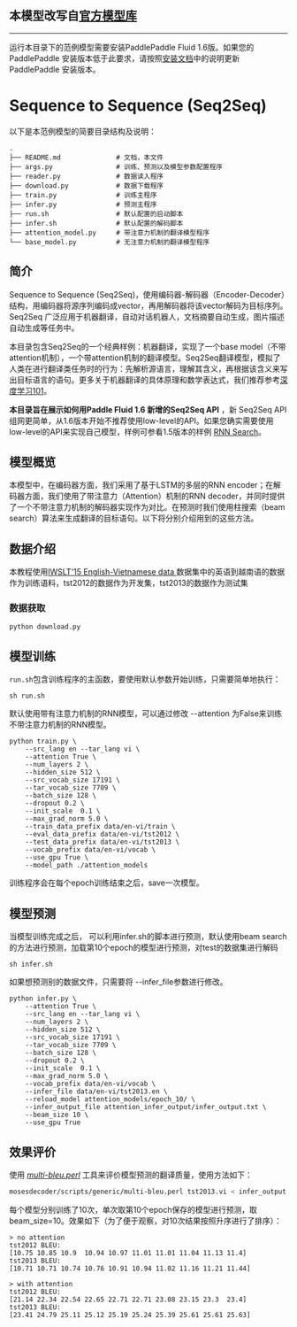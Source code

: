 ## 本模型改写自[官方模型库](https://github.com/PaddlePaddle/models/tree/develop/PaddleNLP/PaddleTextGEN/seq2seq)

-------------

运行本目录下的范例模型需要安装PaddlePaddle Fluid 1.6版。如果您的 PaddlePaddle 安装版本低于此要求，请按照[安装文档](https://www.paddlepaddle.org.cn/#quick-start)中的说明更新 PaddlePaddle 安装版本。

# Sequence to Sequence (Seq2Seq)

以下是本范例模型的简要目录结构及说明：

```
.
├── README.md              # 文档，本文件
├── args.py                # 训练、预测以及模型参数配置程序
├── reader.py              # 数据读入程序
├── download.py            # 数据下载程序
├── train.py               # 训练主程序
├── infer.py               # 预测主程序
├── run.sh                 # 默认配置的启动脚本
├── infer.sh               # 默认配置的解码脚本
├── attention_model.py     # 带注意力机制的翻译模型程序
└── base_model.py          # 无注意力机制的翻译模型程序
```

## 简介

Sequence to Sequence (Seq2Seq)，使用编码器-解码器（Encoder-Decoder）结构，用编码器将源序列编码成vector，再用解码器将该vector解码为目标序列。Seq2Seq 广泛应用于机器翻译，自动对话机器人，文档摘要自动生成，图片描述自动生成等任务中。

本目录包含Seq2Seq的一个经典样例：机器翻译，实现了一个base model（不带attention机制），一个带attention机制的翻译模型。Seq2Seq翻译模型，模拟了人类在进行翻译类任务时的行为：先解析源语言，理解其含义，再根据该含义来写出目标语言的语句。更多关于机器翻译的具体原理和数学表达式，我们推荐参考[深度学习101](http://paddlepaddle.org/documentation/docs/zh/1.2/beginners_guide/basics/machine_translation/index.html)。

**本目录旨在展示如何用Paddle Fluid 1.6 新增的Seq2Seq API** ，新 Seq2Seq API 组网更简单，从1.6版本开始不推荐使用low-level的API。如果您确实需要使用low-level的API来实现自己模型，样例可参看1.5版本的样例 [RNN Search](https://github.com/PaddlePaddle/models/tree/release/1.5/PaddleNLP/unarchived/neural_machine_translation/rnn_search)。

## 模型概览

本模型中，在编码器方面，我们采用了基于LSTM的多层的RNN encoder；在解码器方面，我们使用了带注意力（Attention）机制的RNN decoder，并同时提供了一个不带注意力机制的解码器实现作为对比。在预测时我们使用柱搜索（beam search）算法来生成翻译的目标语句。以下将分别介绍用到的这些方法。

## 数据介绍

本教程使用[IWSLT'15 English-Vietnamese data ](https://nlp.stanford.edu/projects/nmt/)数据集中的英语到越南语的数据作为训练语料，tst2012的数据作为开发集，tst2013的数据作为测试集

### 数据获取

```
python download.py
```

## 模型训练

`run.sh`包含训练程序的主函数，要使用默认参数开始训练，只需要简单地执行：

```
sh run.sh
```

默认使用带有注意力机制的RNN模型，可以通过修改 --attention 为False来训练不带注意力机制的RNN模型。

```
python train.py \
    --src_lang en --tar_lang vi \
    --attention True \
    --num_layers 2 \
    --hidden_size 512 \
    --src_vocab_size 17191 \
    --tar_vocab_size 7709 \
    --batch_size 128 \
    --dropout 0.2 \
    --init_scale  0.1 \
    --max_grad_norm 5.0 \
    --train_data_prefix data/en-vi/train \
    --eval_data_prefix data/en-vi/tst2012 \
    --test_data_prefix data/en-vi/tst2013 \
    --vocab_prefix data/en-vi/vocab \
    --use_gpu True \
    --model_path ./attention_models
```

训练程序会在每个epoch训练结束之后，save一次模型。

## 模型预测

当模型训练完成之后， 可以利用infer.sh的脚本进行预测，默认使用beam search的方法进行预测，加载第10个epoch的模型进行预测，对test的数据集进行解码

```
sh infer.sh
```

如果想预测别的数据文件，只需要将 --infer_file参数进行修改。

```
python infer.py \
    --attention True \
    --src_lang en --tar_lang vi \
    --num_layers 2 \
    --hidden_size 512 \
    --src_vocab_size 17191 \
    --tar_vocab_size 7709 \
    --batch_size 128 \
    --dropout 0.2 \
    --init_scale  0.1 \
    --max_grad_norm 5.0 \
    --vocab_prefix data/en-vi/vocab \
    --infer_file data/en-vi/tst2013.en \
    --reload_model attention_models/epoch_10/ \
    --infer_output_file attention_infer_output/infer_output.txt \
    --beam_size 10 \
    --use_gpu True
```

## 效果评价

使用 [*multi-bleu.perl*](https://github.com/moses-smt/mosesdecoder.git) 工具来评价模型预测的翻译质量，使用方法如下：

```sh
mosesdecoder/scripts/generic/multi-bleu.perl tst2013.vi < infer_output.txt
```

每个模型分别训练了10次，单次取第10个epoch保存的模型进行预测，取beam_size=10。效果如下（为了便于观察，对10次结果按照升序进行了排序）：

```
> no attention
tst2012 BLEU:
[10.75 10.85 10.9  10.94 10.97 11.01 11.01 11.04 11.13 11.4]
tst2013 BLEU:
[10.71 10.71 10.74 10.76 10.91 10.94 11.02 11.16 11.21 11.44]

> with attention
tst2012 BLEU:
[21.14 22.34 22.54 22.65 22.71 22.71 23.08 23.15 23.3  23.4]
tst2013 BLEU:
[23.41 24.79 25.11 25.12 25.19 25.24 25.39 25.61 25.61 25.63]
```
